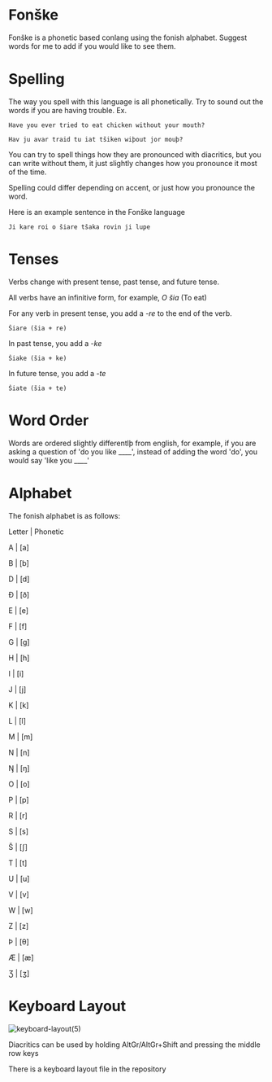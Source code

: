# Fonške
Fonške is a phonetic based conlang using the fonish alphabet. Suggest words for me to add if you would like to see them.

# Spelling
The way you spell with this language is all phonetically. Try to sound out the words if you are having trouble.
Ex. 
```
Have you ever tried to eat chicken without your mouth?
```
```
Hav ju avar traid tu iat tšiken wiþout jor mouþ?
```
You can try to spell things how they are pronounced with diacritics, but you can write without them, it just slightly changes how you pronounce it most of the time.

Spelling could differ depending on accent, or just how you pronounce the word.

Here is an example sentence in the Fonške language
```
Ji kare roi o šiare tšaka rovin ji lupe
```
# Tenses
Verbs change with present tense, past tense, and future tense.

All verbs have an infinitive form, for example, _O šia_ (To eat)

For any verb in present tense, you add a _-re_ to the end of the verb.
```
Šiare (šia + re)
```
In past tense, you add a _-ke_
```
Šiake (šia + ke)
```
In future tense, you add a _-te_
```
Šiate (šia + te)
```
# Word Order
Words are ordered slightly differentlþ from english, for example, if you are asking a question of 'do you like ____', instead of adding the word 'do', you would say 'like you ____'
# Alphabet
The fonish alphabet is as follows:

Letter | Phonetic

A | [a]

B | [b]

D | [d]

Ð | [ð]

E | [e]

F | [f]

G | [g]

H | [h]

I | [i]

J | [j]

K | [k]

L | [l]

M | [m]

N | [n]

Ŋ | [ŋ]

O | [o]

P | [p]

R | [r]

S | [s]

Š | [ʃ]

T | [t]

U | [u]

V | [v]

W | [w]

Z | [z]

Þ | [θ]

Æ | [æ]

Ʒ | [ʒ]

# Keyboard Layout
![keyboard-layout(5)](https://github.com/ewobee/fonish/assets/80922756/46ee4f68-0a97-4705-9b9a-8424d3257e04)


Diacritics can be used by holding AltGr/AltGr+Shift and pressing the middle row keys

There is a keyboard layout file in the repository
